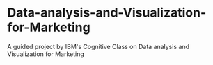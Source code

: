 # Data-analysis-and-Visualization-for-Marketing
A guided project by IBM's Cognitive Class on Data analysis and Visualization for Marketing
